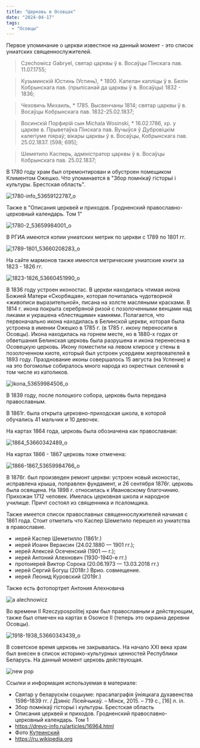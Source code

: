 ```yaml
---
title: "Церковь в Осовцах"
date: "2024-04-17"
tags: 
  - "Осовцы"
---
```


Первое упоминание о церкви известное на данный момент - это список униатских священнослужителей.

> Czechowicz Gabryel, святар царквы ў в. Восаўцы Пiнскага пав. 11.07.1755;

> Кузьминскiй Юстинь (Устинь), \* 1800. Капелан каплiцы ў в. Белiн Кобрынскага пав. (прыпiсанай да царквы ў в. Восаўцы) 1832 - 1836;

> Чеховичь Михаиль, \* 1785. Высвенчаны 1814; святар царквы ў в. Восаўцы Кобрынскага пав. 1832-25.02.1837;

> Восинскiй Порфирiй сын Michala Wosinski, \* 16.02.1786, хр. у царкве в. Прыветаўка Пiнскага пав. Вучыўся ў Дубровiцкiм калегiуме пiяраў; вiкары царквы ў в. Восаўцы, Кобрынскага пав. 25.02.1837. \[598; 695\];

> Шеметило Касперь, адмiнiстратор царквы ў в. Восаўцы Кобрынскага пав. 25.02.1837;

В 1780 году храм был отремонтирован и обустроен помещиком Климентом Ожешко. Что упоминается в "Збор помнікаў гісторыі і культуры. Брестская область".

![1780-info_53659122787_o](https://github.com/escfrpls/drochiczynpoleski/assets/125834172/cff19a9a-19dc-49f6-8231-a87ca8dc4aab)

Также в "Описания церквей и приходов. Гродненский православно-церковный календарь. Том 1"

![1780-2_53659984001_o](https://github.com/escfrpls/drochiczynpoleski/assets/125834172/4eac3d17-8c32-443f-af5d-45e40c69772d)

В РГИА имеются копии униатских метрик по церкви с 1789 по 1801 гг.

![1789-1801_53660208283_o](https://github.com/escfrpls/drochiczynpoleski/assets/125834172/119cf2fe-c407-4b12-9f0a-a272e79f9f01)

На сайте мармонов также имеются метрические униатские книги за 1823 - 1826 гг.

![1823-1826_53660451990_o](https://github.com/escfrpls/drochiczynpoleski/assets/125834172/107ff036-f563-4c92-915e-02663777cb89)

В 1836 году устроен иконостас. В церкви находилась чтимая икона Божией Матери «Скорбящая», которая почиталась чудотворной «живописи выразительной», писана на холсте масляными красками. В 1814 г. икона покрыта серебряной ризой с позолоченными венцами над ликами и украшена «блестящими» камнями. Полагается, что первоначально икона находилась в Белинской церкви, которая была устроена в имении Ожешко в 1785 г. (в 1785 г. икону переносили в Осовцы). Икона находилась на горнем месте, но в 1880-х годах от обветшания Белинская церковь была разрушена и икона перенесена в Осовецкую церковь. Икону поместили на левом клиросе у стены в позолоченном киоте, который был устроен усердием жертвователей в 1893 году. Празднование иконы совершалось 15 августа (на Успение) и на это богомолье собиралось много народа из окрестных селений в том числе из католиков.

![ikona_53659984506_o](https://github.com/escfrpls/drochiczynpoleski/assets/125834172/6fb2b598-3473-4629-8ea0-2f0423149d52)

В 1839 году, после полоцкого собора, церковь была передана православным.

В 1861г. была открыта церковно-приходская школа, в которой обучались 41 мальчик и 10 девочек.

На картах 1864 года, церковь была обозначена как православная:

![1864_53660342489_o](https://github.com/escfrpls/drochiczynpoleski/assets/125834172/0f24b29f-4857-4201-a2a0-7ec0e841271d)

На картах 1866 - 1867 церковь тоже отмечена:

![1866-1867_53659984766_o](https://github.com/escfrpls/drochiczynpoleski/assets/125834172/5b3a714d-da7f-4ca4-b6ac-cff4b96f8155)

В 1876г. был произведен ремонт церкви: устроен новый иконостас, исправлена крыша, поправлен фундамент, и 26 сентября 1876г. церковь была освящена. На 1898 г. относилась к Ивановскому благочинию. Прихожан 1712 человек. Имелась церковная школа и народное училище. Причт состоял из священника и псаломщика.

Также имеется список православных священнослужителей начиная с 1861 года. Стоит отметить что Каспер Шеметило перешел из униатства в православие.

- иерей Каспер Шеметилло (1861г.)
- иерей Иоанн Вераксин (24.02.1880 — 1901 гг.);
- иерей Алексей Осеченский (1901 — г.);
- иерей Антоний Алехнович (1930-1940-е гг.)
- протоиерей Виктор Сорока (20.06.1973 — 13.03.2018 гг.)
- иерей Сергий Богуш (2018г.) Врио. совмещение.
- иерей Леонид Куровский (2019г.)

Также есть фотопортрет Антония Алехновича

![a  alechnowicz](https://github.com/escfrpls/drochiczynpoleski/assets/125834172/4e2bd884-3bae-498b-aed7-c6180bddfeb1)

Во времени II Rzeczypospolitej храм был православным и действующим, также был отмечен на картах в Osowce II (теперь это окраина деревни Осовцы).

![1918-1938_53660343439_o](https://github.com/escfrpls/drochiczynpoleski/assets/125834172/a3d70d5e-50ad-4bdf-9520-ad6faed71b57)

В советское время церковь не закрывалась. На начало XXI века храм был внесен в список историко-культурных ценностей Республики Беларусь. На данный момент церковь действующая.

![new pop](https://github.com/escfrpls/drochiczynpoleski/assets/125834172/58f16952-ebed-4ab3-94d7-4f7ecfb92236)

Ссылки и информация используемая в материале:

- Святар у беларускім соцыуме: прасапаграфія ўніяцкага духавенства 1596–1839 гг. / Дзяніс Лісейчыкаў. – Мінск, 2015. – 719 с., \[16\] л. іл.
- Збор помнікаў гісторыі і культуры. Брестская область
- Описания церквей и приходов. Гродненский православно-церковный календарь. Том 1
- https://drevo-info.ru/articles/16964.html
- Фото [Кутеинский](https://commons.wikimedia.org/w/index.php?title=User:%D0%9A%D1%83%D1%82%D0%B5%D0%B8%D0%BD%D1%81%D0%BA%D0%B8%D0%B9&action=edit&redlink=1)
- https://ru.wikipedia.org
